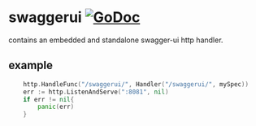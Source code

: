 # swaggerui [![GoDoc](https://godoc.org/github.com/golangee/swaggerui?status.svg)](http://godoc.org/github.com/golangee/swaggerui)  
contains an embedded and standalone swagger-ui http handler.

## example

```go
	http.HandleFunc("/swaggerui/", Handler("/swaggerui/", mySpec))
	err := http.ListenAndServe(":8081", nil)
	if err != nil{
		panic(err)
	}
```